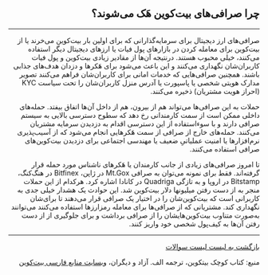 <head><link rel="stylesheet" type="text/css" href="https://learnmeabitcoin.simorgh.me/assets/css/style.css">
<script src="https://code.jquery.com/jquery-1.12.4.min.js" integrity="sha256-ZosEbRLbNQzLpnKIkEdrPv7lOy9C27hHQ+Xp8a4MxAQ=" crossorigin="anonymous"></script>
<script src="https://learnmeabitcoin.simorgh.me/assets/js/respond.js"></script>    
<meta name="viewport" content="width=device-width, initial-scale=1, user-scalable=no">
</head>
<div class="wrapper"><section>
<div dir="rtl">
    <br/>
    <h2 id="7">چرا صرافی‌های بیت‌کوین هَک می‌شوند؟</h2>
    <hr/>
    <p>صرافی‌های ارز دیجیتال برای سرمایه‌گذارانی که برای اولین بار بیت‌کوین می‌خرند یا از بیت‌کوین برای معامله کردن در بازارهای پول فیات یا ارزهای دیجیتال دیگر استفاده می‌کنند، خیلی محبوب هستند. درنتیجه آن‌ها از مقادیر زیادی بیت‌کوین و پول فیات کاربران‌شان نگهداری می‌کنند و این باعث می‌شود برای هَکرها و دزدان هدف‌های جذابی باشند. همچنین صرافی‌هایی که خدمات امانی برای کاربرا‌ن‌شان فراهم می‌کنند تصویر مدارک هویتی شخصی یا پاسپورت یا آدرس منزل کاربران‌شان را تحت سیاست KYC (احراز هویت مشتریان) ذخیره می‌کنند.</p>
    <p>حملات به این صرافی‌ها می‌تواند هم از بیرون، هم از داخل آن‌ها اتفاق بیفتد. حمله‌های داخلی ممکن است از سمت کارمندانی رخ دهد که سطوح دسترسی بالایی به سیستم صرافی دارند و با سوء‌استفاده از این دسترسی اقدام به دزدیدن سرمایه مشتریان می‌کنند. حمله‌های خارج از صرافی از سمت هَکرهایی انجام می‌شود که از آسیب‌پذیری نرم‌افزارها یا امنیت عملیاتیِ ضعیف یا مهندسی اجتماعی برای دزدیدن بیت‌کوین‌های صرافی استفاده می‌کنند.</p>
    <p>تا امروز صرافی‌های زیادی از جانب کارمندان یا هَکرهای ناشناس مورد حمله قرار گرفته‌اند. فقط برای نمونه می‌توان به صرافی Mt.Gox در ژاپن، Bitfinex در هنگ‌کنگ،  ‌Bitstamp در اروپا و به تازگی Quadriga در کانادا اشاره کرد. هرکدام از این حملات منجر به از دست رفتن میلیونها دلار بیت‌کوین شد. این حوادث یک هشدار خیلی جدی به کاربرانی است که بیت‌کوین‌شان را در اختیار یک صرافی قرار می‌دهند تا برای‌شان نگهداری کند. مشتریانی که از صرافی‌ها برای معامله رمزارزها استفاده می‌کنند می‌توانند به‌صورت متناوب بیت‌کوین‌هایشان را از صرافی برداشت و برای جلوگیری از از دست رفتن آن‌ها به کیف‌پول شخصی خود واریز کنند.</p>
    <hr/>
    <a href="../FAQ">بازگشت به لیست لیست سوالات</a>
    <p>منبع: کتاب کوچک بیتکوین، ترجمه الف. آزاد و دیگران، <a href="https://bitcoind.me">وبسایت منابع فارسی بیت‌کوین</a></p>
</div>
    </section></div>
